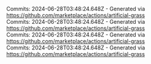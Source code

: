 Commits: 2024-06-28T03:48:24.648Z - Generated via https://github.com/marketplace/actions/artificial-grass
<br>
Commits: 2024-06-28T03:48:24.648Z - Generated via https://github.com/marketplace/actions/artificial-grass
<br>
Commits: 2024-06-28T03:48:24.648Z - Generated via https://github.com/marketplace/actions/artificial-grass
<br>
Commits: 2024-06-28T03:48:24.648Z - Generated via https://github.com/marketplace/actions/artificial-grass
<br>
